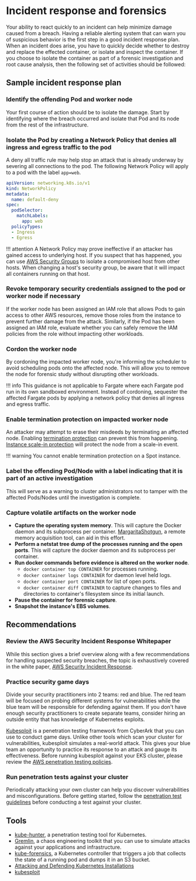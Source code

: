 # Incident response and forensics
Your ability to react quickly to an incident can help minimize damage caused from a breach. Having a reliable alerting system that can warn you of suspicious behavior is the first step in a good incident response plan. When an incident does arise, you have to quickly decide whether to destroy and replace the effected container, or isolate and inspect the container. If you choose to isolate the container as part of a forensic investigation and root cause analysis, then the following set of activities should be followed:

## Sample incident response plan

### Identify the offending Pod and worker node
Your first course of action should be to isolate the damage.  Start by identifying where the breach occurred and isolate that Pod and its node from the rest of the infrastructure.
### Isolate the Pod by creating a Network Policy that denies all ingress and egress traffic to the pod
A deny all traffic rule may help stop an attack that is already underway by severing all connections to the pod. The following Network Policy will apply to a pod with the label `app=web`. 
```yaml
apiVersion: networking.k8s.io/v1
kind: NetworkPolicy
metadata:
  name: default-deny
spec:
  podSelector:
    matchLabels: 
      app: web
  policyTypes:
  - Ingress
  - Egress
```

!!! attention 
    A Network Policy may prove ineffective if an attacker has gained access to underlying host. If you suspect that has happened, you can use [AWS Security Groups](https://docs.aws.amazon.com/vpc/latest/userguide/VPC_SecurityGroups.html) to isolate a compromised host from other hosts. When changing a host's security group, be aware that it will impact all containers running on that host.  

### Revoke temporary security credentials assigned to the pod or worker node if necessary
If the worker node has been assigned an IAM role that allows Pods to gain access to other AWS resources, remove those roles from the instance to prevent further damage from the attack. Similarly, if the Pod has been assigned an IAM role, evaluate whether you can safely remove the IAM policies from the role without impacting other workloads.

### Cordon the worker node
By cordoning the impacted worker node, you're informing the scheduler to avoid scheduling pods onto the affected node. This will allow you to remove the node for forensic study without disrupting other workloads.

!!! info
    This guidance is not applicable to Fargate where each Fargate pod run in its own sandboxed environment.  Instead of cordoning, sequester the affected Fargate pods by applying a network policy that denies all ingress and egress traffic. 

### Enable termination protection on impacted worker node
An attacker may attempt to erase their misdeeds by terminating an affected node.  Enabling [termination protection](https://docs.aws.amazon.com/AWSEC2/latest/UserGuide/terminating-instances.html#Using_ChangingDisableAPITermination) can prevent this from happening.  [Instance scale-in protection](https://docs.aws.amazon.com/autoscaling/ec2/userguide/as-instance-termination.html#instance-protection) will protect the node from a scale-in event. 

!!! warning 
    You cannot enable termination protection on a Spot instance. 

### Label the offending Pod/Node with a label indicating that it is part of an active investigation
This will serve as a warning to cluster administrators not to tamper with the affected Pods/Nodes until the investigation is complete. 

### Capture volatile artifacts on the worker node
+ **Capture the operating system memory**. This will capture the Docker daemon and its subprocess per container.  [MargaritaShotgun](https://github.com/ThreatResponse/margaritashotgun), a remote memory acquisition tool, can aid in this effort. 
+ **Perform a netstat tree dump of the processes running and the open ports**. This will capture the docker daemon and its subprocess per container. 
+ **Run docker commands before evidence is altered on the worker node**.
    + `docker container top CONTAINER` for processes running.
    + `docker container logs CONTAINER` for daemon level held logs.
    + `docker container port CONTAINER` for list of open ports.
    + `docker container diff CONTAINER` to capture changes to files and directories to container's  filesystem since its initial launch.   
+ **Pause the container for forensic capture**.
+ **Snapshot the instance's EBS volumes**.

## Recommendations

### Review the AWS Security Incident Response Whitepaper
While this section gives a brief overview along with a few  recommendations for handling suspected security breaches, the topic is exhaustively covered in the white paper, [AWS Security Incident Response](https://d1.awsstatic.com/whitepapers/aws_security_incident_response.pdf).

### Practice security game days
Divide your security practitioners into 2 teams: red and blue.  The red team will be focused on probing different systems for vulnerabilities while the blue team will be responsible for defending against them.  If you don't have enough security practitioners to create separate teams, consider hiring an outside entity that has knowledge of Kubernetes exploits. 

[Kubesploit](https://github.com/cyberark/kubesploit) is a penetration testing framework from CyberArk that you can use to conduct game days. Unlike other tools which scan your cluster for vulnerabilities, kubesploit simulates a real-world attack. This gives your blue team an opportunity to practice its response to an attack and gauge its effectiveness. Before running kubesploit against your EKS cluster, please review the [AWS penetration testing policies](https://aws.amazon.com/security/penetration-testing/).

### Run penetration tests against your cluster
Periodically attacking your own cluster can help you discover vulnerabilities and misconfigurations.  Before getting started, follow the [penetration test guidelines](https://aws.amazon.com/security/penetration-testing/) before conducting a test against your cluster. 

## Tools
+ [kube-hunter](https://github.com/aquasecurity/kube-hunter), a penetration testing tool for Kubernetes. 
+ [Gremlin](https://www.gremlin.com/product/#kubernetes), a chaos engineering toolkit that you can use to simulate attacks against your applications and infrastructure. 
+ [kube-forensics](https://github.com/keikoproj/kube-forensics), a Kubernetes controller that triggers a job that collects the state of a running pod and dumps it in an S3 bucket. 
+ [Attacking and Defending Kubernetes Installations](https://github.com/kubernetes/community/blob/master/sig-security/security-audit-2019/findings/AtredisPartners_Attacking_Kubernetes-v1.0.pdf)
+ [kubesploit](https://www.cyberark.com/resources/threat-research-blog/kubesploit-a-new-offensive-tool-for-testing-containerized-environments)
